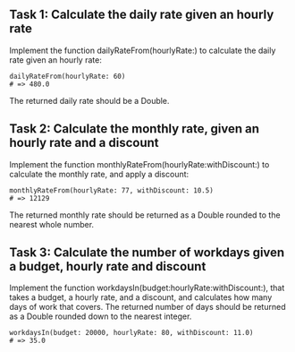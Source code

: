 ## Task 1: Calculate the daily rate given an hourly rate
Implement the function dailyRateFrom(hourlyRate:) to calculate the daily rate given an hourly rate:
```
dailyRateFrom(hourlyRate: 60)
# => 480.0
```
The returned daily rate should be a Double.

## Task 2: Calculate the monthly rate, given an hourly rate and a discount
Implement the function monthlyRateFrom(hourlyRate:withDiscount:) to calculate the monthly rate, and apply a discount:
```
monthlyRateFrom(hourlyRate: 77, withDiscount: 10.5)
# => 12129
```
The returned monthly rate should be returned as a Double rounded to the nearest whole number.

## Task 3: Calculate the number of workdays given a budget, hourly rate and discount
Implement the function workdaysIn(budget:hourlyRate:withDiscount:), that takes a budget, a hourly rate, and a discount, and calculates how many days of work that covers. The returned number of days should be returned as a Double rounded down to the nearest integer.
```
workdaysIn(budget: 20000, hourlyRate: 80, withDiscount: 11.0)
# => 35.0
```
